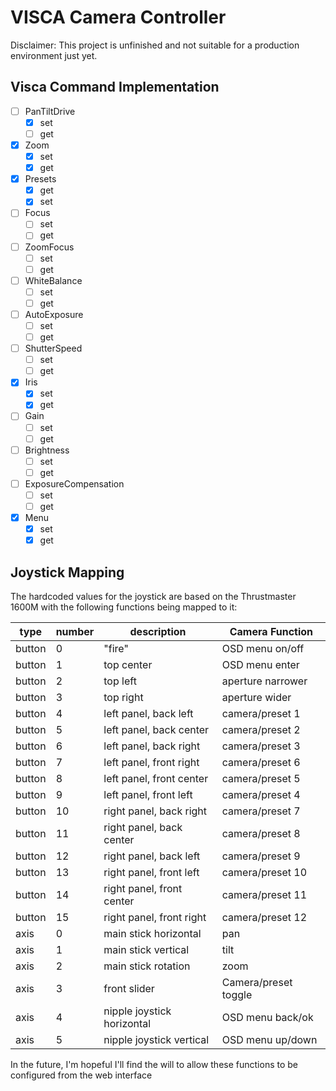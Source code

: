 # VISCA Camera Controller

Disclaimer: This project is unfinished and not suitable for a production environment just yet.

## Visca Command Implementation
- [ ] PanTiltDrive
  - [x] set
  - [ ] get
- [x] Zoom
  - [x] set
  - [x] get
- [x] Presets
  - [x] get
  - [x] set
- [ ] Focus
  - [ ] set
  - [ ] get
- [ ] ZoomFocus
  - [ ] set
  - [ ] get
- [ ] WhiteBalance
  - [ ] set
  - [ ] get
- [ ] AutoExposure
  - [ ] set
  - [ ] get
- [ ] ShutterSpeed
  - [ ] set
  - [ ] get
- [x] Iris
  - [x] set
  - [x] get
- [ ] Gain
  - [ ] set
  - [ ] get
- [ ] Brightness
  - [ ] set
  - [ ] get
- [ ] ExposureCompensation
  - [ ] set
  - [ ] get
- [x] Menu
  - [x] set
  - [x] get

## Joystick Mapping

The hardcoded values for the joystick are based on the Thrustmaster 1600M with
the following functions being mapped to it:

| type   | number | description                | Camera Function      |
|--------|--------|----------------------------|----------------------|
| button | 0      | "fire"                     | OSD menu on/off      |
| button | 1      | top center                 | OSD menu enter       |
| button | 2      | top left                   | aperture narrower    |
| button | 3      | top right                  | aperture wider       |
| button | 4      | left panel, back left      | camera/preset 1      |
| button | 5      | left panel, back center    | camera/preset 2      |
| button | 6      | left panel, back right     | camera/preset 3      |
| button | 7      | left panel, front right    | camera/preset 6      |
| button | 8      | left panel, front center   | camera/preset 5      |
| button | 9      | left panel, front left     | camera/preset 4      |
| button | 10     | right panel, back right    | camera/preset 7      |
| button | 11     | right panel, back center   | camera/preset 8      |
| button | 12     | right panel, back left     | camera/preset 9      |
| button | 13     | right panel, front left    | camera/preset 10     |
| button | 14     | right panel, front center  | camera/preset 11     |
| button | 15     | right panel, front right   | camera/preset 12     |
| axis   | 0      | main stick horizontal      | pan                  |
| axis   | 1      | main stick vertical        | tilt                 |
| axis   | 2      | main stick rotation        | zoom                 |
| axis   | 3      | front slider               | Camera/preset toggle |
| axis   | 4      | nipple joystick horizontal | OSD menu back/ok     |
| axis   | 5      | nipple joystick vertical   | OSD menu up/down     |

In the future, I'm hopeful I'll find the will to allow these functions to be
configured from the web interface
